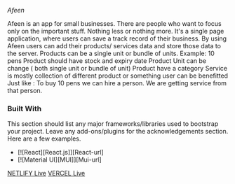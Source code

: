_Afeen_

Afeen is an app for small businesses. There are people who want to focus only on the important stuff. Nothing less or nothing more. It's a single page application, where users can save a track record of their business. By using Afeen users can add their products/ services data and store those data to the server. 
Products can be a single unit or bundle of units. 
Example: 10 pens
Product should have stock and expiry date
Product Unit can be change ( both single unit or bundle of unit)
Product have a category 
Service is mostly collection of different product or something user can be benefitted
Just like : To buy 10 pens we can hire a person. We are getting service from that person.


### Built With

This section should list any major frameworks/libraries used to bootstrap your project. Leave any add-ons/plugins for the acknowledgements section. Here are a few examples.

* [![React][React.js]][React-url]
* [![Material UI][MUI]][Mui-url]


[NETLIFY Live](https://affan-habib.netlify.app/)
[VERCEL Live](https:/https://affan-habib.vercel.app/)
